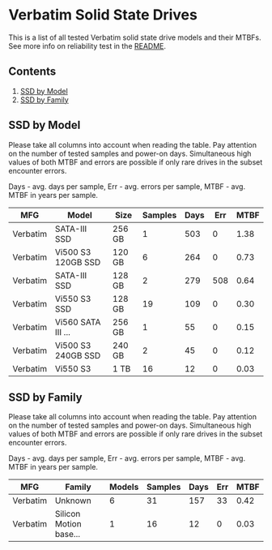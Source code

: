 Verbatim Solid State Drives
===========================

This is a list of all tested Verbatim solid state drive models and their MTBFs. See
more info on reliability test in the [README](https://github.com/linuxhw/SMART).

Contents
--------

1. [ SSD by Model  ](#ssd-by-model)
2. [ SSD by Family ](#ssd-by-family)

SSD by Model
------------

Please take all columns into account when reading the table. Pay attention on the
number of tested samples and power-on days. Simultaneous high values of both MTBF
and errors are possible if only rare drives in the subset encounter errors.

Days - avg. days per sample,
Err  - avg. errors per sample,
MTBF - avg. MTBF in years per sample.

| MFG       | Model              | Size   | Samples | Days  | Err   | MTBF |
|-----------|--------------------|--------|---------|-------|-------|------|
| Verbatim  | SATA-III SSD       | 256 GB | 1       | 503   | 0     | 1.38   |
| Verbatim  | Vi500 S3 120GB SSD | 120 GB | 6       | 264   | 0     | 0.73   |
| Verbatim  | SATA-III SSD       | 128 GB | 2       | 279   | 508   | 0.64   |
| Verbatim  | Vi550 S3 SSD       | 128 GB | 19      | 109   | 0     | 0.30   |
| Verbatim  | Vi560 SATA III ... | 256 GB | 1       | 55    | 0     | 0.15   |
| Verbatim  | Vi500 S3 240GB SSD | 240 GB | 2       | 45    | 0     | 0.12   |
| Verbatim  | Vi550 S3           | 1 TB   | 16      | 12    | 0     | 0.03   |

SSD by Family
-------------

Please take all columns into account when reading the table. Pay attention on the
number of tested samples and power-on days. Simultaneous high values of both MTBF
and errors are possible if only rare drives in the subset encounter errors.

Days - avg. days per sample,
Err  - avg. errors per sample,
MTBF - avg. MTBF in years per sample.

| MFG       | Family                 | Models | Samples | Days  | Err   | MTBF |
|-----------|------------------------|--------|---------|-------|-------|------|
| Verbatim  | Unknown                | 6      | 31      | 157   | 33    | 0.42   |
| Verbatim  | Silicon Motion base... | 1      | 16      | 12    | 0     | 0.03   |
